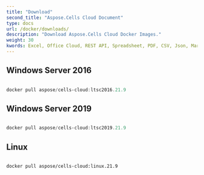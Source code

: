 ```yaml
---
title: "Download"
second_title: "Aspose.Cells Cloud Document"
type: docs
url: /docker/downloads/
description: "Download Aspose.Cells Cloud Docker Images."
weight: 30
kwords: Excel, Office Cloud, REST API, Spreadsheet, PDF, CSV, Json, Markdown, Download
---
```


## Windows Server 2016 ##

```powershell

docker pull aspose/cells-cloud:ltsc2016.21.9

```

## Windows Server 2019 ##

```powershell

docker pull aspose/cells-cloud:ltsc2019.21.9

```


## Linux ##

```sh

docker pull aspose/cells-cloud:linux.21.9

```
